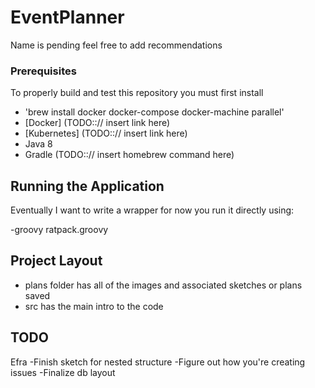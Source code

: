 # EventPlanner #

Name is pending feel free to add recommendations

### Prerequisites ###

To properly build and test this repository you must first install

- 'brew install docker docker-compose docker-machine parallel'
- [Docker] (TODO::// insert link here)
- [Kubernetes] (TODO::// insert link here)
- Java 8
- Gradle (TODO::// insert homebrew command here)


## Running the Application ##
Eventually I want to write a wrapper for now you run it directly using:

-groovy ratpack.groovy






## Project Layout ##

- plans folder has all of the images and associated sketches or plans saved
- src has the main intro to the code



## TODO ##

Efra
-Finish sketch for nested structure
-Figure out how you're creating issues
-Finalize db layout